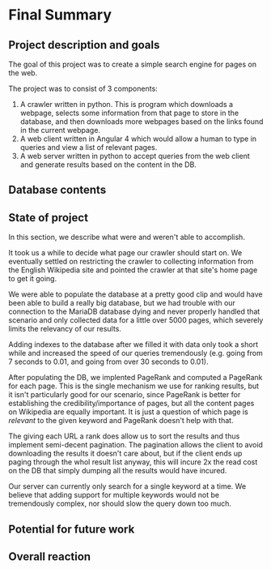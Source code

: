 # Final Summary

## Project description and goals

The goal of this project was to create a simple search engine for pages on the
web. 

The project was to consist of 3 components:

1. A crawler written in python. This is program which downloads a webpage, selects some information
   from that page to store in the database, and then downloads more webpages based
   on the links found in the current webpage.
2. A web client written in Angular 4 which would allow a human to type in queries
   and view a list of relevant pages.
3. A web server written in python to accept queries from the web client and
   generate results based on the content in the DB.


## Database contents

## State of project

In this section, we describe what were and weren't able to accomplish.

It took us a while to decide what page our crawler should start on. We
eventually settled on restricting the crawler to collecting information from the
English Wikipedia site and pointed the crawler at that site's home page to get
it going. 

We were able to populate the database at a pretty good clip and would have been
able to build a really big database, but we had trouble with our connection to the
MariaDB database dying and never properly handled that scenario and only
collected data for a little over 5000 pages, which severely limits the relevancy
of our results. 

Adding indexes to the database after we filled it with data only took a short
while and increased the speed of our queries tremendously (e.g. going from 7
seconds to 0.01, and going from over 30 seconds to 0.01).

After populating the DB, we implented PageRank and computed a PageRank for each
page. This is the single mechanism we use for ranking results, but it isn't
particularly good for our scenario, since PageRank is better for establishing
the credibility/importance of pages, but all the content pages on Wikipedia are
equally important. It is just a question of which page is _relevant_ to the
given keyword and PageRank doesn't help with that.

The giving each URL a rank does allow us to sort the results and thus implement
semi-decent pagination. The pagination allows the client to avoid downloading
the results it doesn't care about, but if the client ends up paging through the
whol result list anyway, this will incure 2x the read cost on the DB that simply
dumping all the results would have incured.

Our server can currently only search for a single keyword at a time. We believe
that adding support for multiple keywords would not be tremendously complex, nor
should slow the query down too much.



## Potential for future work

## Overall reaction
